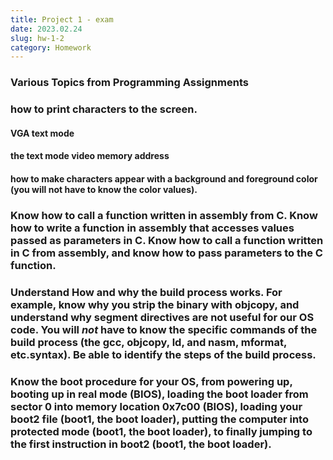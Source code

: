 ```yaml
---
title: Project 1 - exam
date: 2023.02.24
slug: hw-1-2
category: Homework
---
```



### Various Topics from Programming Assignments


### how to print characters to the screen.

#### VGA text mode

#### the text mode video memory address

#### how to make characters appear with a background and foreground color (you will not have to know the color values).


### Know how to call a function written in assembly from C. Know how to write a function in assembly that accesses values passed as parameters in C. Know how to call a function written in C from assembly, and know how to pass parameters to the C function.


### Understand How and why the build process works. For example, know why you strip the binary with objcopy, and understand why segment directives are not useful for our OS code. You will ***not*** have to know the specific commands of the build process (the gcc, objcopy, ld, and nasm, mformat, etc.syntax). Be able to identify the steps of the build process.


### Know the boot procedure for your OS, from powering up, booting up in real mode (BIOS), loading the boot loader from sector 0 into memory location 0x7c00 (BIOS), loading your boot2 file (boot1, the boot loader), putting the computer into protected mode (boot1, the boot loader), to finally jumping to the first instruction in boot2 (boot1, the boot loader).
